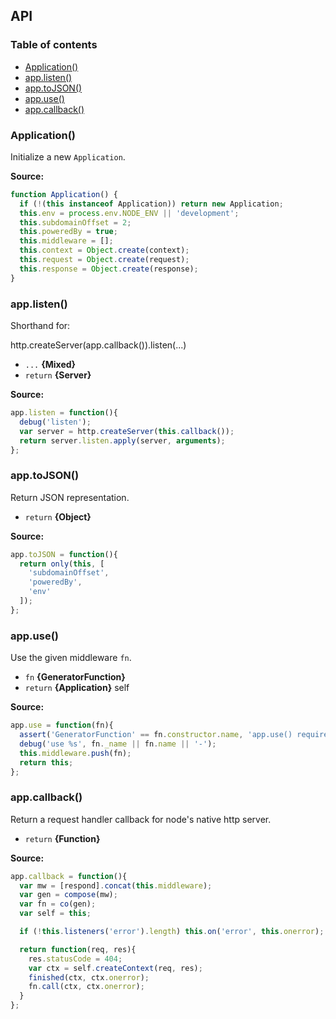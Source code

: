 ## API
### Table of contents
- [Application()](#application)
- [app.listen()](#applisten)
- [app.toJSON()](#apptojson)
- [app.use()](#appuse)
- [app.callback()](#appcallback)

### Application()
Initialize a new `Application`.


**Source:**
```js
function Application() {
  if (!(this instanceof Application)) return new Application;
  this.env = process.env.NODE_ENV || 'development';
  this.subdomainOffset = 2;
  this.poweredBy = true;
  this.middleware = [];
  this.context = Object.create(context);
  this.request = Object.create(request);
  this.response = Object.create(response);
}
```

### app.listen()
Shorthand for:

   http.createServer(app.callback()).listen(...)

- `...` **{Mixed}** 
- `return` **{Server}**

**Source:**
```js
app.listen = function(){
  debug('listen');
  var server = http.createServer(this.callback());
  return server.listen.apply(server, arguments);
};
```

### app.toJSON()
Return JSON representation.

- `return` **{Object}**

**Source:**
```js
app.toJSON = function(){
  return only(this, [
    'subdomainOffset',
    'poweredBy',
    'env'
  ]);
};
```

### app.use()
Use the given middleware `fn`.

- `fn` **{GeneratorFunction}** 
- `return` **{Application}** self

**Source:**
```js
app.use = function(fn){
  assert('GeneratorFunction' == fn.constructor.name, 'app.use() requires a generator function');
  debug('use %s', fn._name || fn.name || '-');
  this.middleware.push(fn);
  return this;
};
```

### app.callback()
Return a request handler callback
for node's native http server.

- `return` **{Function}**

**Source:**
```js
app.callback = function(){
  var mw = [respond].concat(this.middleware);
  var gen = compose(mw);
  var fn = co(gen);
  var self = this;

  if (!this.listeners('error').length) this.on('error', this.onerror);

  return function(req, res){
    res.statusCode = 404;
    var ctx = self.createContext(req, res);
    finished(ctx, ctx.onerror);
    fn.call(ctx, ctx.onerror);
  }
};
```

